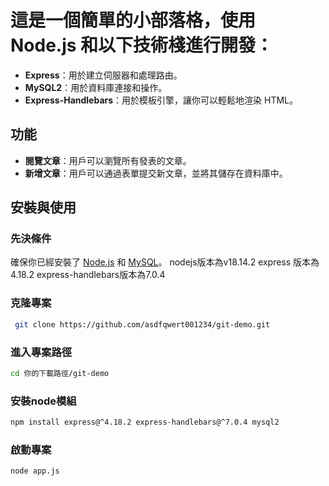 # 這是一個簡單的小部落格，使用 Node.js 和以下技術棧進行開發：

- **Express**：用於建立伺服器和處理路由。
- **MySQL2**：用於資料庫連接和操作。
- **Express-Handlebars**：用於模板引擎，讓你可以輕鬆地渲染 HTML。

## 功能

- **閱覽文章**：用戶可以瀏覽所有發表的文章。
- **新增文章**：用戶可以通過表單提交新文章，並將其儲存在資料庫中。

## 安裝與使用


### 先決條件

確保你已經安裝了 [Node.js](https://nodejs.org/) 和 [MySQL](https://www.mysql.com/)。
nodejs版本為v18.14.2
express 版本為4.18.2
express-handlebars版本為7.0.4
### 克隆專案
```bash
 git clone https://github.com/asdfqwert001234/git-demo.git
```
### 進入專案路徑
```bash
cd 你的下載路徑/git-demo
```
### 安裝node模組
```bash
npm install express@^4.18.2 express-handlebars@^7.0.4 mysql2
```

### 啟動專案
```bash
node app.js
```